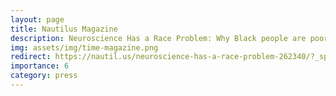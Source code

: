 ```yaml
---
layout: page
title: Nautilus Magazine
description: Neuroscience Has a Race Problem: Why Black people are poorly represented in neuroimaging studies—and how science can do better.
img: assets/img/time-magazine.png
redirect: https://nautil.us/neuroscience-has-a-race-problem-262340/?_sp=ac42ac16-45d4-4cc3-87a9-f55d09b92962.1676508179518
importance: 6
category: press
---
```






